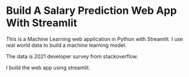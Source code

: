 # Build A Salary Prediction Web App With Streamlit

This is a Machine Learning web application in Python with Streamlit. I use real world data to build a machine learning model.

The data is 2021 developer survey from stackoverflow.

I build the web app using streamlit.

<!-- Watch the video on YouTube:
[![Alt text](https://img.youtube.com/vi/xl0N7tHiwlw/hqdefault.jpg)](https://youtu.be/xl0N7tHiwlw)
[https://youtu.be/xl0N7tHiwlw](https://youtu.be/xl0N7tHiwlw) -->
